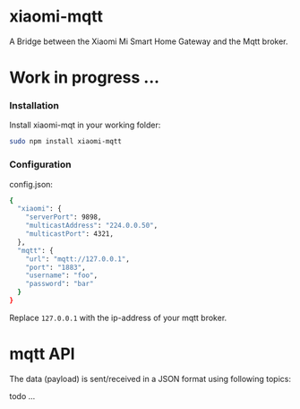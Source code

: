# xiaomi-mqtt

A Bridge between the Xiaomi Mi Smart Home Gateway and the Mqtt broker.

# Work in progress ...

### Installation

Install xiaomi-mqt in your working folder:
```sh
sudo npm install xiaomi-mqtt
```

### Configuration

config.json:

```sh
{
  "xiaomi": {
    "serverPort": 9898,
    "multicastAddress": "224.0.0.50",
    "multicastPort": 4321,
  },
  "mqtt": {
    "url": "mqtt://127.0.0.1",
    "port": "1883",
    "username": "foo",
    "password": "bar"
  }
}
```

Replace `127.0.0.1` with the ip-address of your mqtt broker.

#
# mqtt API

The data (payload) is sent/received in a JSON format using following topics:

todo ...
